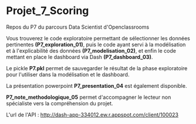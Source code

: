 # Projet_7_Scoring
Repos du P7 du parcours Data Scientist d'Openclassrooms

Vous trouverez le code exploratoire permettant de sélectionner les données pertinentes **(P7_exploration_01)**, puis le code ayant servi à la modélisation et à l'explicabilité des données **(P7_modelisation_02)**, et enfin le code mettant en place le dashboard via Dash **(P7_dashboard_03)**.

Le pickle **P7.pkl** permet de sauvegarder le résultat de la phase exploratoire pour l'utiliser dans la modélisation et le dashboard.

La présentation powerpoint **P7_presentation_04** est également disponible.

**P7_note_methodologique_05** permet d'accompagner le lecteur non spécialiste vers la compréhension du projet.

L'url de l'API : http://dash-app-334012.ew.r.appspot.com/client/100023
